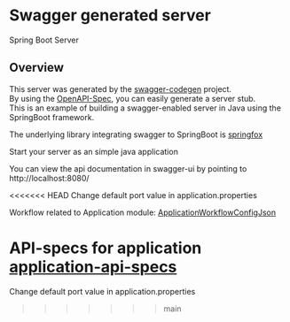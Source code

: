 # Swagger generated server

Spring Boot Server 


## Overview  
This server was generated by the [swagger-codegen](https://github.com/swagger-api/swagger-codegen) project.  
By using the [OpenAPI-Spec](https://github.com/swagger-api/swagger-core), you can easily generate a server stub.  
This is an example of building a swagger-enabled server in Java using the SpringBoot framework.  

The underlying library integrating swagger to SpringBoot is [springfox](https://github.com/springfox/springfox)  

Start your server as an simple java application  

You can view the api documentation in swagger-ui by pointing to  
http://localhost:8080/  

<<<<<<< HEAD
Change default port value in application.properties

Workflow related to Application module:
[ApplicationWorkflowConfigJson](../../docs/application/workflow/workflowConfig.json)

API-specs for application 
[application-api-specs](../../api_specifications/application-api-0.1.0.yaml)
=======
Change default port value in application.properties
>>>>>>> main

